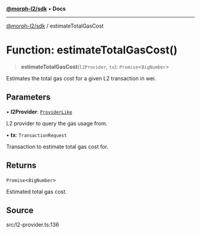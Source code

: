 [**@morph-l2/sdk**](../README.md) • **Docs**

***

[@morph-l2/sdk](../globals.md) / estimateTotalGasCost

# Function: estimateTotalGasCost()

> **estimateTotalGasCost**(`l2Provider`, `tx`): `Promise`\<`BigNumber`\>

Estimates the total gas cost for a given L2 transaction in wei.

## Parameters

• **l2Provider**: [`ProviderLike`](../type-aliases/ProviderLike.md)

L2 provider to query the gas usage from.

• **tx**: `TransactionRequest`

Transaction to estimate total gas cost for.

## Returns

`Promise`\<`BigNumber`\>

Estimated total gas cost.

## Source

src/l2-provider.ts:136
